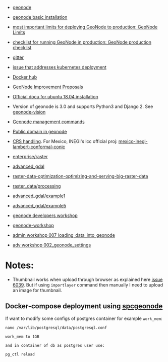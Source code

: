 * [geonode](https://github.com/GeoNode/geonode)

* [geonode basic installation](https://docs.geonode.org/en/master/install/basic/index.html)

* [most important limits for deploying GeoNode to production: GeoNode Limits](https://docs.google.com/document/d/1L4wRTKq7uUkmrRTWPutaTcQU4VqLpYSOpe70fxaDp9A/edit)

* [checklist for running GeoNode in production: GeoNode production checklist](https://docs.google.com/document/d/1b5CakOu6lzNdvAlArvimzIWxsKacXBKCL5ixV_29lko/edit)

* [gitter](https://gitter.im/GeoNode/)

* [issue that addresses kubernetes deployment](https://github.com/GeoNode/geonode/issues/3924)

* [Docker hub](https://hub.docker.com/u/geonode)

* [GeoNode Improvement Proposals](https://github.com/GeoNode/geonode/wiki/GeoNode-Improvement-Proposals)

* [Official docu for ubuntu 18.04 installation](https://docs.geonode.org/en/master/install/core/index.html)

* Version of geonode is 3.0 and supports Python3 and Django 2. See [geonode-vision](https://github.com/GeoNode/geonode-vision/blob/master/geonode-vision.md)

* [Geonode management commands](https://docs.geonode.org/en/master/admin/mgmt_commands/index.html)

* [Public domain in geonode](https://docs.geonode.org/en/master/install/core/index.html#override-the-env-variables-to-deploy-on-a-public-ip-or-domain)

* [CRS handling](https://docs.geonode.org/en/2.8/tutorials/advanced/geonode_production/adv_gsconfig/crs_handling.html). For Mexico, INEGI's lcc official proj: [mexico-inegi-lambert-conformal-conic](https://spatialreference.org/ref/sr-org/mexico-inegi-lambert-conformal-conic/html/)

* [enterprise/raster](https://geoserver.geo-solutions.it/edu/en/enterprise/raster.html)

* [advanced_gdal](https://geoserver.geo-solutions.it/edu/en/raster_data/advanced_gdal/index.html)

* [raster-data-optimization-optimizing-and-serving-big-raster-data](https://docs.geonode.org/en/master/admin/mgmt_commands/#raster-data-optimization-optimizing-and-serving-big-raster-data)

* [raster_data/processing](https://geoserver.geo-solutions.it/edu/en/raster_data/processing.html)

* [advanced_gdal/example1](https://geoserver.geo-solutions.it/edu/en/raster_data/advanced_gdal/example1.html)

* [advanced_gdal/example5](https://geoserver.geo-solutions.it/edu/en/raster_data/advanced_gdal/example5.html)

* [geonode developers workshop](https://geonode.org/dev-workshop/#/)

* [geonode-workshop](https://geonode.org/geonode-workshop/foss4g2017/#/)

* [admin workshop 007_loading_data_into_geonode](https://training.geonode.geo-solutions.it/004_admin_workshop/007_loading_data_into_geonode/geoserver.html)

* [adv workshop 002_geonode_settings](https://training.geonode.geo-solutions.it/006_adv_workshop/002_geonode_settings/settings.html#settings)

# Notes:

* Thumbnail works when upload through browser as explained here [issue 6039](https://github.com/GeoNode/geonode/issues/6039). But if using `importlayer` command then manually I need to upload an image for thumbnail.


## Docker-compose deployment using [spcgeonode](https://github.com/GeoNode/geonode/blob/master/scripts/spcgeonode/)


If want to modify some configs of postgres container for example `work_mem`:

```
nano /var/lib/postgresql/data/postgresql.conf

work_mem to 1GB

and in container of db as postgres user use:

pg_ctl reload

```